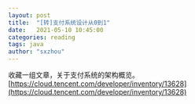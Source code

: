 ```yaml
---
layout: post
title:  "[转]支付系统设计从0到1"
date:   2021-05-10 10:45:00
categories: reading
tags: java
author: "sxzhou"
---   
```


收藏一组文章，关于支付系统的架构概览。  
[https://cloud.tencent.com/developer/inventory/13628](https://cloud.tencent.com/developer/inventory/13628)

